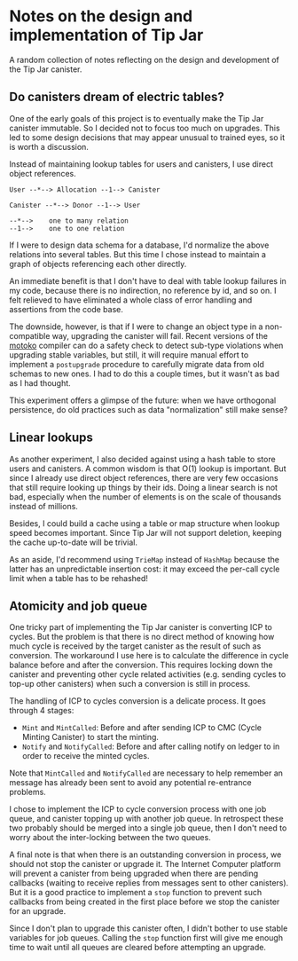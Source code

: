 # Notes on the design and implementation of Tip Jar

A random collection of notes reflecting on the design and development of the Tip Jar canister.

## Do canisters dream of electric tables?

One of the early goals of this project is to eventually make the Tip Jar canister immutable.
So I decided not to focus too much on upgrades.
This led to some design decisions that may appear unusual to trained eyes, so it is worth a discussion.

Instead of maintaining lookup tables for users and canisters, I use direct object references.

```
User --*--> Allocation --1--> Canister

Canister --*--> Donor --1--> User

--*-->    one to many relation
--1-->    one to one relation
```

If I were to design data schema for a database, I'd normalize the above relations into several tables.
But this time I chose instead to maintain a graph of objects referencing each other directly.

An immediate benefit is that I don't have to deal with table lookup failures in my code, because there is no indirection, no reference by id, and so on.
I felt relieved to have eliminated a whole class of error handling and assertions from the code base.

The downside, however, is that if I were to change an object type in a non-compatible way, upgrading the canister will fail.
Recent versions of the [motoko] compiler can do a safety check to detect sub-type violations when upgrading stable variables, but still, it will require manual effort to implement a `postupgrade` procedure to carefully migrate data from old schemas to new ones.
I had to do this a couple times, but it wasn't as bad as I had thought.

This experiment offers a glimpse of the future: when we have orthogonal persistence, do old practices such as data "normalization" still make sense?

## Linear lookups

As another experiment, I also decided against using a hash table to store users and canisters.
A common wisdom is that O(1) lookup is important.
But since I already use direct object references, there are very few occasions that still require looking up things by their ids.
Doing a linear search is not bad, especially when the number of elements is on the scale of thousands instead of millions.

Besides, I could build a cache using a table or map structure when lookup speed becomes important.
Since Tip Jar will not support deletion, keeping the cache up-to-date will be trivial.

As an aside, I'd recommend using `TrieMap` instead of `HashMap` because the latter has an unpredictable insertion cost: it may exceed the per-call cycle limit when a table has to be rehashed!

## Atomicity and job queue

One tricky part of implementing the Tip Jar canister is converting ICP to cycles.
But the problem is that there is no direct method of knowing how much cycle is received by the target canister as the result of such as conversion.
The workaround I use here is to calculate the difference in cycle balance before and after the conversion.
This requires locking down the canister and preventing other cycle related activities (e.g. sending cycles to top-up other canisters) when such a conversion is still in process.

The handling of ICP to cycles conversion is a delicate process.
It goes through 4 stages:

- `Mint` and `MintCalled`: Before and after sending ICP to CMC (Cycle Minting Canister) to start the minting.
- `Notify` and `NotifyCalled`: Before and after calling notify on ledger to in order to receive the minted cycles.

Note that `MintCalled` and `NotifyCalled` are necessary to help remember an message has already been sent to avoid any potential re-entrance problems.

I chose to implement the ICP to cycle conversion process with one job queue, and canister topping up with another job queue.
In retrospect these two probably should be merged into a single job queue, then I don't need to worry about the inter-locking between the two queues.

A final note is that when there is an outstanding conversion in process, we should not stop the canister or upgrade it.
The Internet Computer platform will prevent a canister from being upgraded when there are pending callbacks (waiting to receive replies from messages sent to other canisters).
But it is a good practice to implement a `stop` function to prevent such callbacks from being created in the first place before we stop the canister for an upgrade.

Since I don't plan to upgrade this canister often, I didn't bother to use stable variables for job queues.
Calling the `stop` function first will give me enough time to wait until all queues are cleared before attempting an upgrade.

[motoko]: https://github.com/dfinity/motoko
